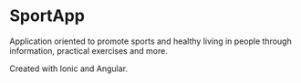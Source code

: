 # SportApp
Application oriented to promote sports and healthy living in people through information, practical exercises and more.

Created with Ionic and Angular.
